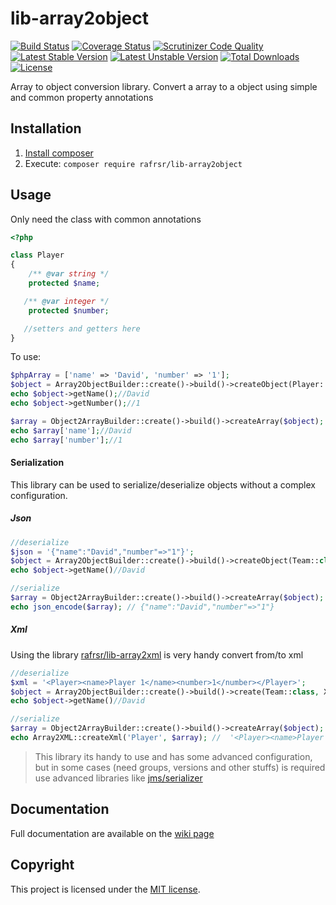 # lib-array2object

[![Build Status](https://travis-ci.org/rafrsr/lib-array2object.svg?branch=master)](https://travis-ci.org/rafrsr/lib-array2object)
[![Coverage Status](https://coveralls.io/repos/github/rafrsr/lib-array2object/badge.svg?branch=master)](https://coveralls.io/github/rafrsr/lib-array2object?branch=master)
[![Scrutinizer Code Quality](https://scrutinizer-ci.com/g/rafrsr/lib-array2object/badges/quality-score.png?b=master)](https://scrutinizer-ci.com/g/rafrsr/lib-array2object/?branch=master)
[![Latest Stable Version](https://poser.pugx.org/rafrsr/lib-array2object/version)](https://packagist.org/packages/rafrsr/lib-array2object)
[![Latest Unstable Version](https://poser.pugx.org/rafrsr/lib-array2object/v/unstable)](//packagist.org/packages/rafrsr/lib-array2object)
[![Total Downloads](https://poser.pugx.org/rafrsr/lib-array2object/downloads)](https://packagist.org/packages/rafrsr/lib-array2object)
[![License](https://poser.pugx.org/rafrsr/lib-array2object/license)](https://packagist.org/packages/rafrsr/lib-array2object)

Array to object conversion library. Convert a array to a object using simple and common property annotations

## Installation

1. [Install composer](https://getcomposer.org/download/)
2. Execute: `composer require rafrsr/lib-array2object`

## Usage

Only need the class with common annotations

````php
<?php

class Player
{
    /** @var string */
    protected $name;

   /** @var integer */
    protected $number;

   //setters and getters here
}
````

To use:

````php
$phpArray = ['name' => 'David', 'number' => '1'];
$object = Array2ObjectBuilder::create()->build()->createObject(Player::class, $phpArray);
echo $object->getName();//David
echo $object->getNumber();//1

$array = Object2ArrayBuilder::create()->build()->createArray($object);
echo $array['name'];//David
echo $array['number'];//1
````

#### Serialization

This library can be used to serialize/deserialize objects without a complex configuration.

##### Json
````php
//deserialize
$json = '{"name":"David","number"=>"1"}';
$object = Array2ObjectBuilder::create()->build()->createObject(Team::class, json_decode($json, true));
echo $object->getName()//David

//serialize
$array = Object2ArrayBuilder::create()->build()->createArray($object);
echo json_encode($array); // {"name":"David","number"=>"1"}
````

##### Xml

Using the library [rafrsr/lib-array2xml](https://github.com/rafrsr/lib-array2xml) is very handy convert from/to xml

````php
//deserialize
$xml = '<Player><name>Player 1</name><number>1</number></Player>';
$object = Array2ObjectBuilder::create()->build()->create(Team::class, XML2Array::createArray($xml));
echo $object->getName()//David

//serialize
$array = Object2ArrayBuilder::create()->build()->createArray($object);
echo Array2XML::createXml('Player', $array); //  '<Player><name>Player 1</name><number>1</number></Player>'
````

> This library its handy to use and has some advanced configuration,
> but in some cases (need groups, versions and other stuffs) is required use advanced libraries like 
> [jms/serializer](https://github.com/schmittjoh/serializer)

## Documentation

Full documentation are available on the [wiki page](https://github.com/rafrsr/lib-array2object/wiki)

## Copyright

This project is licensed under the [MIT license](LICENSE).